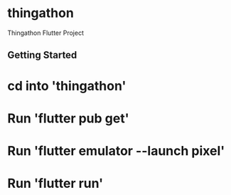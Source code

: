 # thingathon

Thingathon Flutter Project

## Getting Started

# cd into 'thingathon'

# Run 'flutter pub get'

# Run 'flutter emulator --launch pixel'

# Run 'flutter run'
